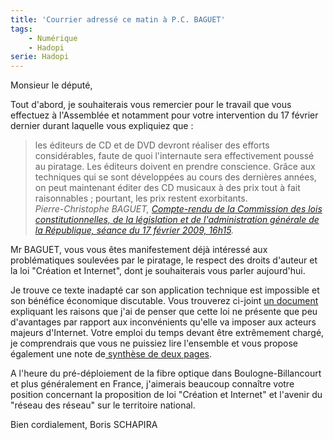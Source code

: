 ```yaml
---
title: 'Courrier adressé ce matin à P.C. BAGUET'
tags:
    - Numérique
    - Hadopi
serie: Hadopi
---
```


Monsieur le député,

Tout d'abord, je souhaiterais vous remercier pour le travail que vous effectuez
à l'Assemblée et notamment pour votre intervention du 17 février dernier durant
laquelle vous expliquiez que&nbsp;:

> les éditeurs de CD et de DVD devront réaliser des efforts considérables, faute
> de quoi l'internaute sera effectivement poussé au piratage. Les éditeurs
> doivent en prendre conscience. Grâce aux techniques qui se sont développées au
> cours des dernières années, on peut maintenant éditer des CD musicaux à des
> prix tout à fait raisonnables ; pourtant, les prix restent exorbitants.  
> <cite>Pierre-Christophe BAGUET,
> [Compte-rendu de la Commission des lois constitutionnelles, de la législation et de l'administration générale de la République, séance du 17 février 2009, 16h15](http://www.assemblee-nationale.fr/13/pdf/cr-cloi/08-09/c0809027.pdf).

Mr BAGUET, vous vous êtes manifestement déjà intéressé aux problématiques
soulevées par le piratage, le respect des droits d'auteur et la loi "Création et
Internet", dont je souhaiterais vous parler aujourd'hui.

Je trouve ce texte inadapté car son application technique est impossible et son
bénéfice économique discutable. Vous trouverez ci-joint
[un document](http://www.laquadrature.net/files/LaQuadratureduNet-Riposte-Graduee_reponse-inefficace-inapplicable-dangereuse-a-un-faux-probleme.pdf)
expliquant les raisons que j'ai de penser que cette loi ne présente que peu
d'avantages par rapport aux inconvénients qu'elle va imposer aux acteurs majeurs
d'Internet. Votre emploi du temps devant être extrêmement chargé, je
comprendrais que vous ne puissiez lire l'ensemble et vous propose également une
note
de[ synthèse de deux pages](http://www.laquadrature.net/files/LaQuadratureduNet-20090207_Riposte-Graduee_inefficace-inapplicable-dangereuse_2pages.pdf).

A l'heure du pré-déploiement de la fibre optique dans Boulogne-Billancourt et
plus généralement en France, j'aimerais beaucoup connaître votre position
concernant la proposition de loi "Création et Internet" et l'avenir du "réseau
des réseau" sur le territoire national.

Bien cordialement, Boris SCHAPIRA
